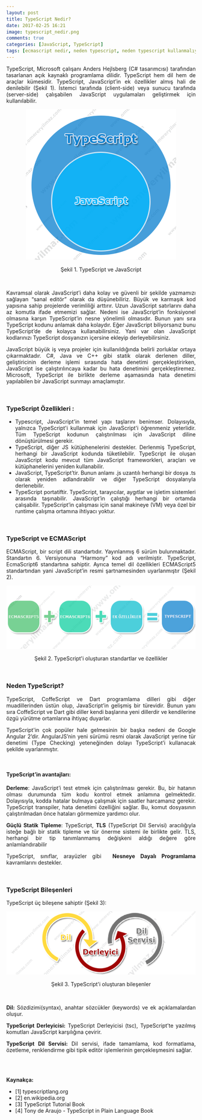 ```yaml
---
layout: post
title: TypeScript Nedir?
date: 2017-02-25 16:21
image: typescript_nedir.png
comments: true
categories: [JavaScript, TypeScript]
tags: [ecmascript nedir, neden typescript, neden typescript kullanmalıyız, tsc nedir, TypeScript, typescript amacı nedir, typescript avantajları, typescript özellikleri, typescript derleyicisi nedir, typescript language service nedir, typescript nedir, typescript vs javascript]
---
```

<p style="text-align:justify;">
TypeScript, Microsoft çalışanı Anders Hejlsberg (C# tasarımcısı) tarafından tasarlanan açık kaynaklı programlama dilidir. TypeScript hem dil hem de araçlar kümesidir. TypeScript, JavaScript’in ek özellikler almış hali de denilebilir (Şekil 1). İstemci tarafında (client-side) veya sunucu tarafında (server-side) çalışabilen JavaScript uygulamaları geliştirmek için kullanılabilir.
</p>
<p style="text-align:center;">
    <img src="/images/typescript_javascript.png"/>
</p>
<p style="text-align:center;">Şekil 1. TypeScript ve JavaScript</p>
<br>

<p style="text-align:justify;">
Kavramsal olarak JavaScript’i daha kolay ve güvenli bir şekilde yazmamızı sağlayan “sanal editör” olarak da düşünebiliriz. Büyük ve karmaşık kod yapısına sahip projelerde verimliliği arttırır. Uzun JavaScript satırlarını daha az komutla ifade etmemizi sağlar. Nedeni ise JavaScript’in fonksiyonel olmasına karşın TypeScript’in nesne yönelimli olmasıdır. Bunun yanı sıra TypeScript kodunu anlamak daha kolaydır. Eğer JavaScript biliyorsanız bunu TypeScript’de de kolayca kullanabilirsiniz. Yani var olan JavaScript kodlarınızı TypeScript dosyanızın içersine ekleyip derleyebilirsiniz.
</p>
<p style="text-align:justify;">
JavaScript büyük iş veya projeler için kullanıldığında belirli zorluklar ortaya çıkarmaktadır. C#, Java ve C++ gibi statik olarak derlenen diller, geliştiricinin derleme işlemi sırasında hata denetimi gerçekleştirirken, JavaScript ise çalıştırılıncaya kadar bu hata denetimini gerçekleştiremez. Microsoft, TypeScript ile birlikte derleme aşamasında hata denetimi yapılabilen bir JavaScript sunmayı amaçlamıştır.
</p>
<br>

<h3>TypeScript Özellikleri :</h3>
<ul style="text-align:justify;">
 	<li>Typescript, JavaScript'in temel yapı taşlarını benimser. Dolayısıyla, yalnızca TypeScript'i kullanmak için JavaScript'i öğrenmeniz yeterlidir. Tüm TypeScript kodunun çalıştırılması için JavaScript diline dönüştürülmesi gerekir.</li>
 	<li>TypeScript, diğer JS kütüphenelerini destekler. Derlenmiş TypeScript, herhangi bir JavaScript kodunda tüketilebilir. TypeScript ile oluşan JavaScript kodu mevcut tüm JavaScript frameworkleri, araçları ve kütüphanelerini yeniden kullanabilir.</li>
 	<li>JavaScript, TypeScript’tir. Bunun anlamı .js uzantılı herhangi bir dosya .ts olarak yeniden adlandırabilir ve diğer TypeScript dosyalarıyla derlenebilir.</li>
 	<li>TypeScript portatiftir. TypeScript, tarayıcılar, aygıtlar ve işletim sistemleri arasında taşınabilir. JavaScript’in çalıştığı herhangi bir ortamda çalışabilir. TypeScript’in çalışması için sanal makineye (VM) veya özel bir runtime çalışma ortamına ihtiyacı yoktur.</li>
</ul>
<br>

<h3>TypeScript ve ECMAScript</h3>
<p style="text-align:justify;">
ECMAScript, bir script dili standartıdır. Yayınlanmış 6 sürüm bulunmaktadır. Standartın 6. Versiyonuna “Harmony” kod adı verilmiştir. TypeScript, EcmaScript6 standartına sahiptir. Ayrıca temel dil özellikleri ECMAScript5 standartından yani JavaScript’in resmi şartnamesinden uyarlanmıştır (Şekil 2).
</p>
<p style="text-align:center;">
    <img src="/images/typescript1.png"/>
</p>
<p style="text-align:center;">
	Şekil 2. TypeScript'i oluşturan standartlar ve özellikler
</p>
<br>



<h3>Neden TypeScript?</h3>
<p style="text-align:justify;">
TypeScript, CoffeScript ve Dart programlama dilleri gibi diğer muadillerinden üstün olup, JavaScript’in gelişmiş bir türevidir. Bunun yanı sıra CoffeScript ve Dart gibi diller kendi başlarına yeni dillerdir ve kendilerine özgü yürütme ortamlarına ihtiyaç duyarlar.
</p>
<p style="text-align:justify;">
TypeScript'in çok popüler hale gelmesinin bir başka nedeni de Google Angular 2’dir. AngularJS’nin yeni sürümü resmi olarak JavaScript yerine tür denetimi (Type Checking) yeteneğinden dolayı TypeScript’i kullanacak şekilde uyarlanmıştır.
</p>
<br>

<h4>TypeScript’in avantajları:</h4>
<p style="text-align:justify;">
<strong>Derleme</strong>: JavaScript’i test etmek için çalıştırılması gerekir. Bu, bir hatanın olması durumunda tüm kodu kontrol etmek anlamına gelmektedir. Dolayısıyla, kodda hatalar bulmaya çalışmak için saatler harcamanız gerekir. TypeScript transpiler, hata denetimi özelliğini sağlar. Bu, komut dosyasının çalıştırılmadan önce hataları görmemize yardımcı olur.
</p>
<p style="text-align:justify;">
<strong>Güçlü Statik Tipleme</strong>: TypeScript, <strong>TLS</strong> (TypeScript Dil Servisi) aracılığıyla isteğe bağlı bir statik tipleme ve tür önerme sistemi ile birlikte gelir. TLS, herhangi bir tip tanımlanmamış değişkeni aldığı değere göre anlamlandırabilir
</p>
<p style="text-align:justify;">
TypeScript, sınıflar, arayüzler gibi  <strong>Nesneye Dayalı Programlama</strong> kavramlarını destekler.
</p>
<br>

<h3>TypeScript Bileşenleri</h3>
<p style="text-align:justify;">
TypeScript üç bileşene sahiptir (Şekil 3):
<br>
<p style="text-align:center;">
<img src="/images/typescript_cycle.png" />
</p>
<p style="text-align:center;">
	Şekil 3. TypeScript'i oluşturan bileşenler
</p>
<br>
<p style="text-align:justify;">
<strong>Dil:</strong> Sözdizimi(syntax), anahtar sözcükler (keywords) ve ek açıklamalardan oluşur.
</p>
<p style="text-align:justify;">
<strong>TypeScript Derleyicisi:</strong> TypeScript Derleyicisi (tsc), TypeScript’te yazılmış komutları JavaScript karşılığına çevirir.
</p>
<p style="text-align:justify;">
<strong>TypeScript Dil Servisi:</strong> Dil servisi, ifade tamamlama, kod formatlama, özetleme, renklendirme gibi tipik editör işlemlerinin gerçekleşmesini sağlar.
</p>
<br><br>

<strong>Kaynakça:</strong>
<ul>
 	<li>[1] typescriptlang.org</li>
 	<li>[2] en.wikipedia.org</li> 	
	<li>[3] TypeScript Tutorial Book</li> 
	<li>[4] Tony de Araujo - TypeScript in Plain Language Book</li> 
</ul>

